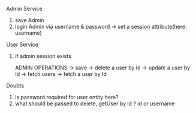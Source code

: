 Admin Service
1. save Admin
2. login Admin via username & password
   -> set a session attribute(here: username)

User Service
1. if admin session exists 

    ADMIN OPERATIONS
    -> save
    -> delete a user by Id
    -> update a user by Id
    -> fetch users
    -> fetch a user by Id


Doubts
1. is password required for user entity here?
2. what should be passed to delete, getUser by id ?
    id or username